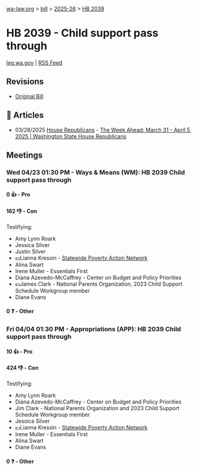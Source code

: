 [wa-law.org](/) > [bill](/bill/) > [2025-26](/bill/2025-26/) > [HB 2039](/bill/2025-26/hb/2039/)

# HB 2039 - Child support pass through
[leg.wa.gov](https://app.leg.wa.gov/billsummary?BillNumber=2039&Year=2025&Initiative=false) | [RSS Feed](./rss.xml)

## Revisions
* [Original Bill](1/)

## 📰 Articles
* 03/28/2025 [House Republicans](/org/house_republicans/) - [The Week Ahead: March 31 - April 5, 2025 | Washington State House Republicans](https://houserepublicans.wa.gov/week/the-week-ahead-march-31-april-5-2025/#:~:text=HB%202039)

## Meetings
### Wed 04/23 01:30 PM - Ways & Means (WM): HB 2039 Child support pass through
#### 0 👍 - Pro

#### 182 👎 - Con
Testifying:
* Amy Lynn Roark
* Jessica Silver
* Justin Silver
* 💵Lianna Kressin - [Statewide Poverty Action Network](/org/statewide_poverty_action_network/)
* Alina Swart
* Irene Muller - Essentials First
* Diana Azevedo-McCaffrey - Center on Budget and Policy Priorities
* 💵James Clark - National Parents Organization, 2023 Child Support Schedule Workgroup member
* Diane Evans

#### 0 ❓ - Other

### Fri 04/04 01:30 PM - Appropriations (APP): HB 2039 Child support pass through
#### 10 👍 - Pro

#### 424 👎 - Con
Testifying:
* Amy Lynn Roark
* Diana Azevedo-McCaffrey - Center on Budget and Policy Priorities
* Jim Clark - National Parents Organization and 2023 Child Support Schedule Workgroup member
* Jessica Silver
* 💵Lianna Kressin - [Statewide Poverty Action Network](/org/statewide_poverty_action_network/)
* Irene Muller - Essentials First
* Alina Swart
* Diane Evans

#### 0 ❓ - Other
